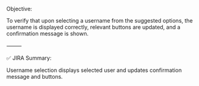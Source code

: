 Objective:

To verify that upon selecting a username from the suggested options, the username is displayed correctly, relevant buttons are updated, and a confirmation message is shown.

⸻

✅ JIRA Summary:

Username selection displays selected user and updates confirmation message and buttons.
